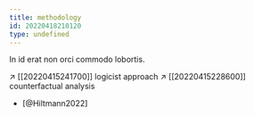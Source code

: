 ```yaml
---
title: methodology
id: 20220418210120
type: undefined
---
```


In id erat non orci commodo lobortis.

↗ [[20220415241700]] logicist approach
↗ [[20220415228600]] counterfactual analysis

- [@Hiltmann2022]

